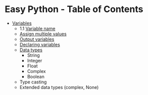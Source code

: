 # Easy Python - Table of Contents

- [Variables](https://github.com/easy-python-uz/python/tree/main/01-Variables)
    - 1.1 [Variable name](https://github.com/easy-python-uz/python/blob/main/01-Variables/1.1-variables.md)
    - [Assign multiple values](https://github.com/gaybullayevumid/easy-python-uz/blob/main/01-Variables/1.3-assign-multiple-values.md#assign-multiple-values)
    - [Output variables](https://github.com/gaybullayevumid/easy-python-uz/blob/main/01-Variables/1.4-output-variables.md#output-variables)
    - [Declaring variables](https://github.com/gaybullayevumid/easy-python-uz/tree/main/01-Variables%20and%20Data%20Types#declaring-variables)
    - [Data types](https://github.com/gaybullayevumid/easy-python-uz/blob/main/02-Data%20Types/2.1-data-types.md#data-types)
      - String
      - Integer
      - Float
      - Complex
      - Boolean
    - Type casting
    - Extended data types (complex, None)